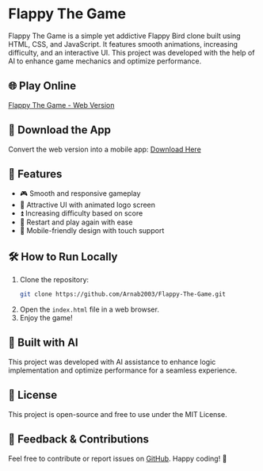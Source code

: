 # Flappy The Game

Flappy The Game is a simple yet addictive Flappy Bird clone built using HTML, CSS, and JavaScript. It features smooth animations, increasing difficulty, and an interactive UI. This project was developed with the help of AI to enhance game mechanics and optimize performance.

## 🌐 Play Online
[Flappy The Game - Web Version](https://flappy-the-game.tiiny.site/)

## 📱 Download the App
Convert the web version into a mobile app: [Download Here](https://www.webintoapp.com/author/dashboard)

## 🚀 Features
- 🎮 Smooth and responsive gameplay
- 🎨 Attractive UI with animated logo screen
- ⏫ Increasing difficulty based on score
- 🔄 Restart and play again with ease
- 📱 Mobile-friendly design with touch support

## 🛠️ How to Run Locally
1. Clone the repository:
   ```bash
   git clone https://github.com/Arnab2003/Flappy-The-Game.git
   ```
2. Open the `index.html` file in a web browser.
3. Enjoy the game!

## 🤖 Built with AI
This project was developed with AI assistance to enhance logic implementation and optimize performance for a seamless experience.

## 📜 License
This project is open-source and free to use under the MIT License.

## 📩 Feedback & Contributions
Feel free to contribute or report issues on [GitHub](https://github.com/Arnab2003/Flappy-The-Game). Happy coding! 🎉

